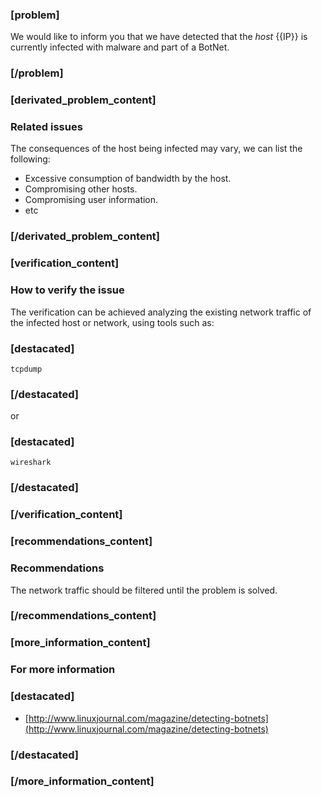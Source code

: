 ### [problem]

We would like to inform you that we have detected that the *host* {{IP}} is currently infected with malware and part of a BotNet.

### [/problem]

### [derivated_problem_content]
### Related issues

The consequences of the host being infected may vary, we can list the following:

* Excessive consumption of bandwidth by the host.
* Compromising other hosts.
* Compromising user information.
* etc

### [/derivated_problem_content]


### [verification_content]
### How to verify the issue
The verification can be achieved analyzing the existing network traffic of the infected host or network, using tools such as:
### [destacated]
    tcpdump
### [/destacated]
or
### [destacated]
    wireshark
### [/destacated]
### [/verification_content]

### [recommendations_content]
### Recommendations

The network traffic should be filtered until the problem is solved.

### [/recommendations_content]

### [more_information_content]
### For more information
### [destacated]
* [http://www.linuxjournal.com/magazine/detecting-botnets](http://www.linuxjournal.com/magazine/detecting-botnets)
### [/destacated]

### [/more_information_content]

